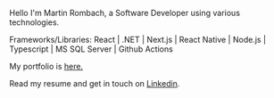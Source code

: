 Hello I'm Martin Rombach, a Software Developer using various technologies.

Frameworks/Libraries:  React | .NET | Next.js | React Native | Node.js | Typescript | MS SQL Server | Github Actions 

My portfolio is <a href="https://www.martinrombachdev.com/"> here.</a>

Read my resume and get in touch on <a href="https://www.linkedin.com/in/martin-rombach-0a67b266/">Linkedin</a>.

